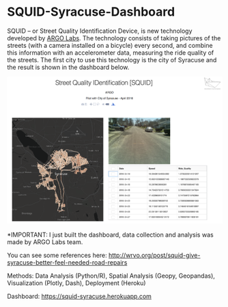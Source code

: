 # SQUID-Syracuse-Dashboard

SQUID – or Street Quality Identification Device, is new technology developed by [ARGO Labs](http://www.argolabs.org). The technology consists of taking pictures of the streets (with a camera installed on a bicycle) every second, and combine this information with an accelerometer data, measuring the ride quality of the streets. The first city to use this technology is the city of Syracuse and the result is shown in the dashboard below.

![fig1](SQUID-1.png)
 
*IMPORTANT: I just built the dashboard, data collection and analysis was made by ARGO Labs team. 

You can see some references here: http://wrvo.org/post/squid-give-syracuse-better-feel-needed-road-repairs
 
Methods: Data Analysis (Python/R), Spatial Analysis (Geopy, Geopandas), Visualization (Plotly, Dash), Deployment (Heroku)
 
Dashboard: https://squid-syracuse.herokuapp.com

